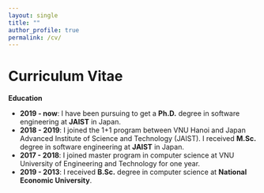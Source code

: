 ```yaml
---
layout: single
title: ""
author_profile: true
permalink: /cv/
---
```

# Curriculum Vitae
**Education**
- **2019 - now**: I have been pursuing to get a **Ph.D.** degree in software engineering at **JAIST** in Japan.
- **2018 - 2019**: I joined the 1+1 program between VNU Hanoi and Japan Advanced Institute of Science and Technology (JAIST). I received **M.Sc.** degree in software engineering at **JAIST** in Japan.
- **2017 - 2018**: I joined master program in computer science at VNU University of Engineering and Technology for one year.
- **2019 - 2013**: I received **B.Sc.** degree in computer science at **National Economic University**.
